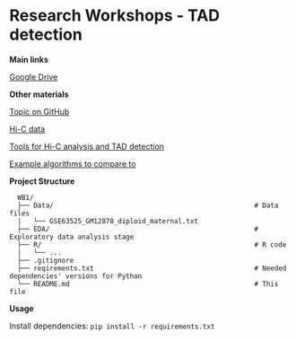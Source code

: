 # Research Workshops - TAD detection

**Main links**

[Google Drive](https://drive.google.com/drive/folders/1o9ehlFC2utvmaTm7m3JgAYWl-HqLfTD7)

**Other materials**

[Topic on GitHub](https://github.com/topics/3d-genome)

[Hi-C data](https://github.com/mdozmorov/HiC_data)

[Tools for Hi-C analysis and TAD detection](https://github.com/mdozmorov/HiC_tools?tab=readme-ov-file)

[Example algorithms to compare to](https://www.ncbi.nlm.nih.gov/pmc/articles/PMC5389712/)

<!--[Tutorial for R package](https://bioconductor.org/books/devel/OHCA/pages/visualization.html)-->

<!--[Theoretical introduction to Hi-C](https://www.youtube.com/watch?v=Hk5ixO7Tb24&ab_channel=XiaoleShirleyLiu)-->

<!--[Theoretical introduction to TADs](https://www.youtube.com/watch?v=hg24ZIX06Tk&ab_channel=XiaoleShirleyLiu)-->

**Project Structure**

```
  WB1/
  ├── Data/                                                  # Data files
  |   └── GSE63525_GM12878_diploid_maternal.txt              
  ├── EDA/                                                   # Exploratory data analysis stage
  ├── R/                                                     # R code
  |   └── ... 
  ├── .gitignore                                                    
  ├── reqirements.txt                                        # Needed dependencies' versions for Python
  └── README.md                                              # This file
```
<!--
```
  WB1/
  ├── Data/                          # Data files    
  |   └── DataProcessing/            # Code used to process data
  ├── EDA/                           # Exploratory data analysis stage
  ├── FirstTest/                     # Temporary test folder
  ├── reqirements.txt                # Needed dependencies' versions
  └── README.md                      # This file
```
-->
**Usage**

Install dependencies: `pip install -r requirements.txt`
